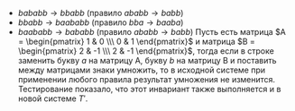 - $bababb \rightarrow bbabb$ (правило $ababb \rightarrow babb$)
- $bbabb \rightarrow baababb$ (правило $bba \rightarrow baaba$)
- $baababb \rightarrow bababb$ (правило $ababb \rightarrow babb$)
Пусть есть матрица 
   $A = \begin{pmatrix} 1 & 0 \\\ 0 & 1 \end{pmatrix}$
   и матрица
   $B = \begin{pmatrix} 2 & -1 \\\ 2 & -1 \end{pmatrix}$, тогда если в строке заменить букву $a$ на матрицу A, 
   букву $b$ на матрицу B и поставить между матрицами знаки умножить, то в исходной системе 
   при применении любого правила результат умножения не изменится. Тестирование показало, что этот инвариант также выполняется и в новой системе $T'$.
